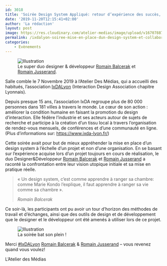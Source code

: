 ```yaml
---
id: 3018
title: 'Soirée Design System Appliqué: retour d’expérience des succès, échecs, méthodes et questions soulevés par un cas pratique, avec l&rsquo;association IxDA.'
date: '2019-11-20T12:15:41+02:00'
author: 'La rédaction'
layout: post
image: https://res.cloudinary.com/atelier-medias/image/upload/v1670788751/blog/qzlhvsqnqd4ev1tz6j8b.jpg
permalink: /ixdalyon-soiree-mise-en-place-dun-design-system-et-collaboration-designdev/
categories:
    - Evènements
---
```


<figure class="wp-block-image"><img src="https://res.cloudinary.com/atelier-medias/image/upload/v1670788751/blog/qzlhvsqnqd4ev1tz6j8b.jpg" alt="Illustration"><figcaption>Le super duo designer &amp; développeur <a href="https://www.linkedin.com/in/ACoAAAhk6UUBu76WNF0dIBjEr1tJp6PDLQ-I3z0/">Romain Balcerak</a> et <a href="https://www.linkedin.com/in/ACoAAA6ZdiQBj0YClHVej45b2AKDLrKwMlDbAZE/">Romain Jusserand</a>.</figcaption></figure>

Salle comble le 7 Novembre 2019 à l’Atelier Des Médias, qui a accueilli des habitués, l’association [IxDALyon](https://www.linkedin.com/company/ixdalyon/) (Interaction Design Association chapitre Lyonnais).

Depuis presque 15 ans, l’association IxDA regroupe plus de 80 000 personnes dans 181 villes à travers le monde. Le cœur de son action : améliorer la condition humaine en faisant la promotion du design d’interaction. Elle fédère l’industrie et ses acteurs autour de sujets de recherche et participe à la création d’un tissu local à travers l’organisation de rendez-vous mensuels, de conférences et d’une communauté en ligne.  
(Plus d’informations sur: <https://www.ixda-lyon.fr/>)

Cette soirée avait pour but de mieux appréhender la mise en place d’un design system à l’échelle d’un projet et non d’une organisation. En se basant sur l’expérience acquise lors d’un projet toujours en cours de réalisation, le duo Designer&amp;Développeur [Romain Balcerak](https://www.linkedin.com/in/ACoAAAhk6UUBu76WNF0dIBjEr1tJp6PDLQ-I3z0/) et [Romain Jusserand](https://www.linkedin.com/in/ACoAAA6ZdiQBj0YClHVej45b2AKDLrKwMlDbAZE/) a raconté la confrontation entre leur vision utopique initiale et sa mise en pratique réelle.

> « Un design system, c’est comme apprendre à ranger sa chambre: comme Marie Kondo l’explique, il faut apprendre à ranger sa vie comme sa chambre ».
> 
> <cite> Romain Balcerak </cite>

Ce soir-là, les participants ont pu avoir un tour d’horizon des méthodes de travail et d’échanges, ainsi que des outils de design et de développement que le designer et le développeur ont été amenés à utiliser lors de ce projet.

<figure class="wp-block-image"><img src="https://res.cloudinary.com/atelier-medias/image/upload/v1670788753/blog/thkd6xgme9hxtjlnjskr.png" alt="Illustration"><figcaption>La soirée bat son plein !</figcaption></figure>

Merci [\#IxDALyon](https://www.linkedin.com/feed/hashtag/?highlightedUpdateUrns=urn%3Ali%3Aactivity%3A6598562116238626816&keywords=%23IxDALyon72&originTrackingId=d3TxtSA9Qj2szbPpoHScbA%3D%3D) [Romain Balcerak](https://www.linkedin.com/in/romainbalcerak/) &amp; [Romain Jusserand](https://www.linkedin.com/in/romainjusserand/) – vous revenez quand vous voulez!

L’Atelier des Médias